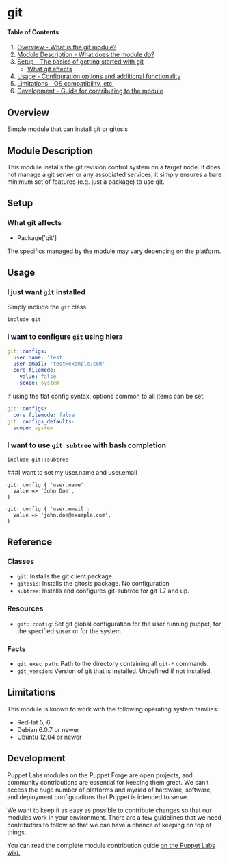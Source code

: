 # git

#### Table of Contents

1. [Overview - What is the git module?](#overview)
2. [Module Description - What does the module do?](#module-description)
3. [Setup - The basics of getting started with git](#setup)
    * [What git affects](#what-registry-affects)
4. [Usage - Configuration options and additional functionality](#usage)
6. [Limitations - OS compatibility, etc.](#limitations)
7. [Development - Guide for contributing to the module](#development)

## Overview

Simple module that can install git or gitosis

## Module Description

This module installs the git revision control system on a target node. It does not manage a git server or any associated services; it simply ensures a bare minimum set of features (e.g. just a package) to use git.

## Setup

### What git affects

* Package['git']

The specifics managed by the module may vary depending on the platform.

## Usage

### I just want `git` installed
Simply include the `git` class.

```puppet
include git
```

### I want to configure `git` using hiera

```yaml
git::configs:
  user.name: 'test'
  user.email: 'test@example.com'
  core.filemode:
    value: false
    scope: system
```

If using the flat config syntax, options common to all items can be set:

```yaml
git::configs:
  core.filemode: false
git::configs_defaults:
  scope: system
```

### I want to use `git subtree` with bash completion

```puppet
include git::subtree
```

###I want to set my user.name and user.email

```puppet
git::config { 'user.name':
  value => 'John Doe',
}

git::config { 'user.email':
  value => 'john.doe@example.com',
}
```

## Reference

### Classes

* `git`: Installs the git client package.
* `gitosis`: Installs the gitosis package. No configuration
* `subtree`: Installs and configures git-subtree for git 1.7 and up.

### Resources

* `git::config`: Set git global configuration for the user running puppet, for the specified `$user` or for the system.

### Facts

* `git_exec_path`: Path to the directory containing all `git-*` commands.
* `git_version`: Version of git that is installed. Undefined if not installed.

## Limitations

This module is known to work with the following operating system families:

 - RedHat 5, 6
 - Debian 6.0.7 or newer
 - Ubuntu 12.04 or newer

## Development

Puppet Labs modules on the Puppet Forge are open projects, and community contributions are essential for keeping them great. We can’t access the huge number of platforms and myriad of hardware, software, and deployment configurations that Puppet is intended to serve.

We want to keep it as easy as possible to contribute changes so that our modules work in your environment. There are a few guidelines that we need contributors to follow so that we can have a chance of keeping on top of things.

You can read the complete module contribution guide [on the Puppet Labs wiki.](http://projects.puppetlabs.com/projects/module-site/wiki/Module_contributing)
